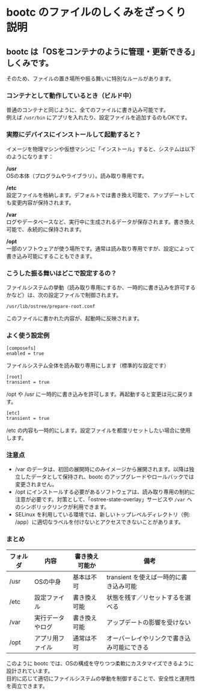 # bootc のファイルのしくみをざっくり説明

## bootc は「OSをコンテナのように管理・更新できる」しくみです。  
そのため、ファイルの置き場所や振る舞いに特別なルールがあります。

### コンテナとして動作しているとき（ビルド中）

普通のコンテナと同じように、全てのファイルに書き込み可能です。  
例えば `/usr/bin` にアプリを入れたり、設定ファイルを追加するのもOKです。

### 実際にデバイスにインストールして起動すると？

イメージを物理マシンや仮想マシンに「インストール」すると、システムは以下のようになります：

**/usr**  
OSの本体（プログラムやライブラリ）。読み取り専用です。

**/etc**  
設定ファイルを格納します。デフォルトでは書き換え可能で、アップデートしても変更内容が保持されます。

**/var**  
ログやデータベースなど、実行中に生成されるデータが保存されます。書き換え可能で、永続的に保持されます。

**/opt**  
一部のソフトウェアが使う場所です。通常は読み取り専用ですが、設定によって書き込み可能にすることもできます。

### こうした振る舞いはどこで設定するの？

ファイルシステムの挙動（読み取り専用にするか、一時的に書き込みを許可するかなど）は、次の設定ファイルで制御されます。

```
/usr/lib/ostree/prepare-root.conf
```

このファイルに書かれた内容が、起動時に反映されます。

### よく使う設定例

```
[composefs]
enabled = true
```
ファイルシステム全体を読み取り専用にします（標準的な設定です）

```
[root]
transient = true
```
/opt や /usr に一時的に書き込みを許可します。再起動すると変更は元に戻ります。

```
[etc]
transient = true
```
/etc の内容も一時的にします。設定ファイルを都度リセットしたい場合に使用します。

### 注意点

- /var のデータは、初回の展開時にのみイメージから展開されます。以降は独立したデータとして保持され、bootc のアップグレードやロールバックでは変更されません。
- /opt にインストールする必要があるソフトウェアは、読み取り専用の制約に注意が必要です。対策として、「ostree-state-overlay」サービスや `/var` へのシンボリックリンクが利用できます。
- SELinux を利用している環境では、新しいトップレベルディレクトリ（例: /app）に適切なラベルを付けないとアクセスできないことがあります。

### まとめ

| フォルダ | 内容 | 書き換え可能か | 備考 |
|---------|------|----------------|------|
| /usr    | OSの中身 | 基本は不可 | transient を使えば一時的に書き込み可能 |
| /etc    | 設定ファイル | 書き換え可能 | 状態を残す／リセットするを選べる |
| /var    | 実行データやログ | 書き換え可能 | アップデートの影響を受けない |
| /opt    | アプリ用ファイル | 通常は不可 | オーバーレイやリンクで書き込み可能にできる |

このように bootc では、OSの構成を守りつつ柔軟にカスタマイズできるように設計されています。  
目的に応じて適切にファイルシステムの挙動を制御することで、安全性と運用性を両立できます。
